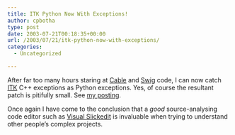 ```yaml
---
title: ITK Python Now With Exceptions!
author: cpbotha
type: post
date: 2003-07-21T00:18:35+00:00
url: /2003/07/21/itk-python-now-with-exceptions/
categories:
  - Uncategorized

---
```

After far too many hours staring at [Cable][1] and [Swig][2] code, I can now catch [ITK][3] C++ exceptions as Python exceptions. Yes, of course the resultant patch is pitifully small. See [my posting][4].

Once again I have come to the conclusion that a _good_ source-analysing code editor such as [Visual Slickedit][5] is invaluable when trying to understand other people&#8217;s complex projects.

 [1]: http://public.kitware.com/Cable/HTML/Index.html
 [2]: http://www.swig.org/
 [3]: http://www.itk.org/
 [4]: http://www.itk.org/pipermail/insight-users/2003-July/004316.html
 [5]: http://www.slickedit.com/